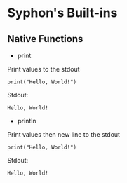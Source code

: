 # Syphon's Built-ins

## Native Functions

- print

Print values to the stdout

```
print("Hello, World!")
```

Stdout:

```
Hello, World!
```

- println

Print values then new line to the stdout

```
print("Hello, World!")
```

Stdout:

```
Hello, World!

```

